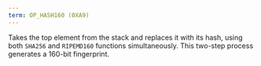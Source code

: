 ```yaml
---
term: OP_HASH160 (0XA9)
---
```


Takes the top element from the stack and replaces it with its hash, using both `SHA256` and `RIPEMD160` functions simultaneously. This two-step process generates a 160-bit fingerprint.

